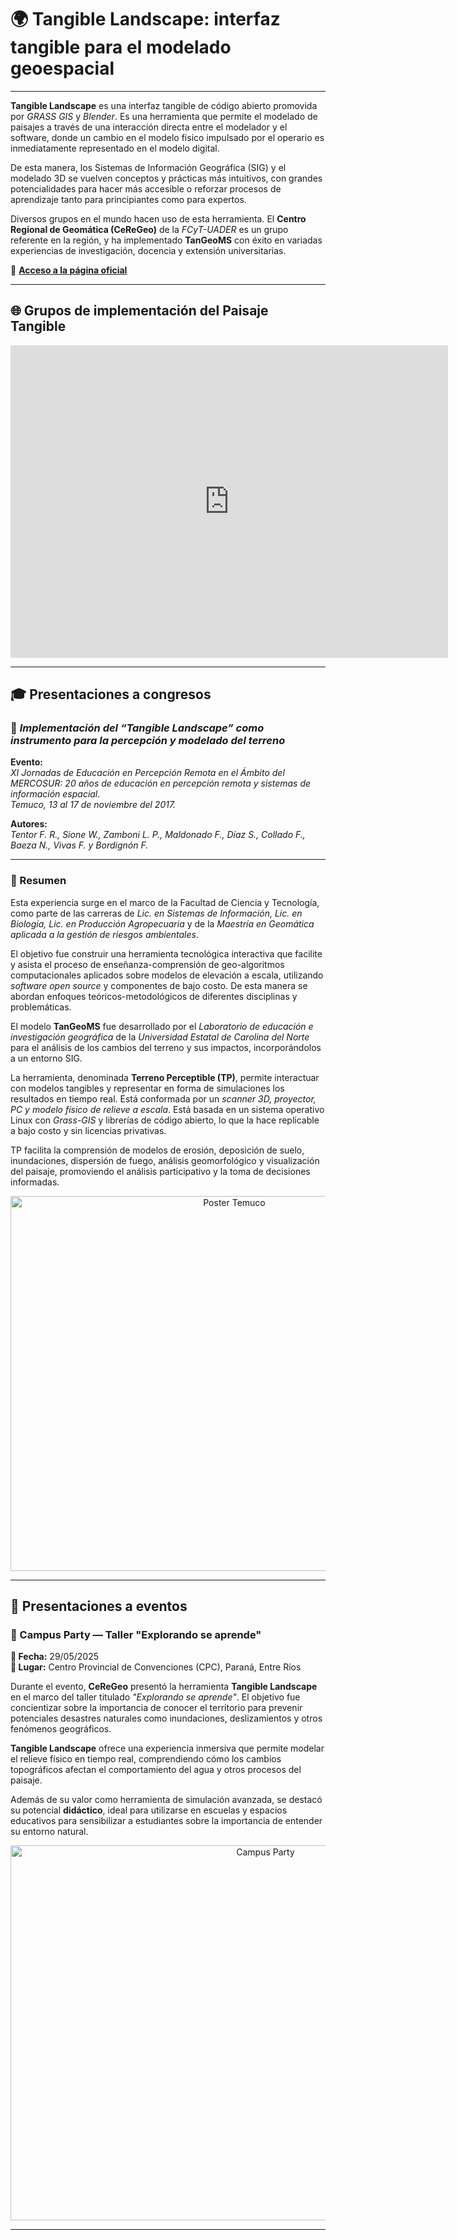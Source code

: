 
# 🌍 Tangible Landscape: interfaz tangible para el modelado geoespacial
---

**Tangible Landscape** es una interfaz tangible de código abierto promovida por *GRASS GIS* y *Blender*. Es una herramienta que permite el modelado de paisajes a través de una interacción directa entre el modelador y el software, donde un cambio en el modelo físico impulsado por el operario es inmediatamente representado en el modelo digital.

De esta manera, los Sistemas de Información Geográfica (SIG) y el modelado 3D se vuelven conceptos y prácticas más intuitivos, con grandes potencialidades para hacer más accesible o reforzar procesos de aprendizaje tanto para principiantes como para expertos.

Diversos grupos en el mundo hacen uso de esta herramienta. El **Centro Regional de Geomática (CeReGeo)** de la *FCyT-UADER* es un grupo referente en la región, y ha implementado **TanGeoMS** con éxito en variadas experiencias de investigación, docencia y extensión universitarias.

📎 [**Acceso a la página oficial**](https://tangible-landscape.github.io/index.html)

---

## 🌐 Grupos de implementación del Paisaje Tangible

<iframe width="700" height="500" style="border:none" src="https://tangible-landscape.github.io/map.html"></iframe>

---

## 🎓 Presentaciones a congresos

### 📍 *Implementación del “Tangible Landscape” como instrumento para la percepción y modelado del terreno*

**Evento:**  
*XI Jornadas de Educación en Percepción Remota en el Ámbito del MERCOSUR: 20 años de educación en percepción remota y sistemas de información espacial*.  
*Temuco, 13 al 17 de noviembre del 2017.*

**Autores:**  
*Tentor F. R., Sione W., Zamboni L. P., Maldonado F., Díaz S., Collado F., Baeza N., Vivas F. y Bordignón F.*

---

### **📝 Resumen**

Esta experiencia surge en el marco de la Facultad de Ciencia y Tecnología, como parte de las carreras de *Lic. en Sistemas de Información, Lic. en Biología, Lic. en Producción Agropecuaria* y de la *Maestría en Geomática aplicada a la gestión de riesgos ambientales*.

El objetivo fue construir una herramienta tecnológica interactiva que facilite y asista el proceso de enseñanza-comprensión de geo-algoritmos computacionales aplicados sobre modelos de elevación a escala, utilizando *software open source* y componentes de bajo costo. De esta manera se abordan enfoques teóricos-metodológicos de diferentes disciplinas y problemáticas.

El modelo **TanGeoMS** fue desarrollado por el *Laboratorio de educación e investigación geográfica* de la *Universidad Estatal de Carolina del Norte* para el análisis de los cambios del terreno y sus impactos, incorporándolos a un entorno SIG.

La herramienta, denominada **Terreno Perceptible (TP)**, permite interactuar con modelos tangibles y representar en forma de simulaciones los resultados en tiempo real. Está conformada por un *scanner 3D, proyector, PC y modelo físico de relieve a escala*. Está basada en un sistema operativo Linux con *Grass-GIS* y librerías de código abierto, lo que la hace replicable a bajo costo y sin licencias privativas.

TP facilita la comprensión de modelos de erosión, deposición de suelo, inundaciones, dispersión de fuego, análisis geomorfológico y visualización del paisaje, promoviendo el análisis participativo y la toma de decisiones informadas.

<p align="center">
  <img src="https://github.com/IDE-FCyT/IDE-FCyT/blob/main/images/poster_temuco.jpg?raw=true" width="700" height="600" alt="Poster Temuco"/>
</p>

---

## 🌟 Presentaciones a eventos

### **🎪 Campus Party — Taller "Explorando se aprende"**

**📅 Fecha:** 29/05/2025  
**📍 Lugar:** Centro Provincial de Convenciones (CPC), Paraná, Entre Ríos

Durante el evento, **CeReGeo** presentó la herramienta **Tangible Landscape** en el marco del taller titulado *"Explorando se aprende"*. El objetivo fue concientizar sobre la importancia de conocer el territorio para prevenir potenciales desastres naturales como inundaciones, deslizamientos y otros fenómenos geográficos.

**Tangible Landscape** ofrece una experiencia inmersiva que permite modelar el relieve físico en tiempo real, comprendiendo cómo los cambios topográficos afectan el comportamiento del agua y otros procesos del paisaje.

Además de su valor como herramienta de simulación avanzada, se destacó su potencial **didáctico**, ideal para utilizarse en escuelas y espacios educativos para sensibilizar a estudiantes sobre la importancia de entender su entorno natural.

<p align="center">
  <img src="https://raw.githubusercontent.com/IDE-FCyT/IDE-FCyT/main/images/Campus%20Party-218-ide.jpg" width="800" height="600" alt="Campus Party"/>
</p>

---
